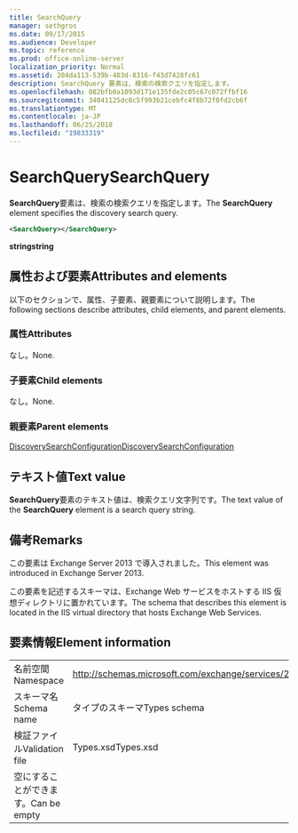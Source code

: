 ```yaml
---
title: SearchQuery
manager: sethgros
ms.date: 09/17/2015
ms.audience: Developer
ms.topic: reference
ms.prod: office-online-server
localization_priority: Normal
ms.assetid: 204da113-539b-403d-8316-f43d7428fc61
description: SearchQuery 要素は、検索の検索クエリを指定します。
ms.openlocfilehash: 082bfb0a1093d171e135fde2c05c67c072ffbf16
ms.sourcegitcommit: 34041125dc8c5f993b21cebfc4f8b72f0fd2cb6f
ms.translationtype: MT
ms.contentlocale: ja-JP
ms.lasthandoff: 06/25/2018
ms.locfileid: "19833319"
---
```

# <a name="searchquery"></a><span data-ttu-id="e6669-103">SearchQuery</span><span class="sxs-lookup"><span data-stu-id="e6669-103">SearchQuery</span></span>

<span data-ttu-id="e6669-104">**SearchQuery**要素は、検索の検索クエリを指定します。</span><span class="sxs-lookup"><span data-stu-id="e6669-104">The **SearchQuery** element specifies the discovery search query.</span></span> 
  
```XML
<SearchQuery></SearchQuery>
```

 <span data-ttu-id="e6669-105">**string**</span><span class="sxs-lookup"><span data-stu-id="e6669-105">**string**</span></span>
## <a name="attributes-and-elements"></a><span data-ttu-id="e6669-106">属性および要素</span><span class="sxs-lookup"><span data-stu-id="e6669-106">Attributes and elements</span></span>

<span data-ttu-id="e6669-107">以下のセクションで、属性、子要素、親要素について説明します。</span><span class="sxs-lookup"><span data-stu-id="e6669-107">The following sections describe attributes, child elements, and parent elements.</span></span>
  
### <a name="attributes"></a><span data-ttu-id="e6669-108">属性</span><span class="sxs-lookup"><span data-stu-id="e6669-108">Attributes</span></span>

<span data-ttu-id="e6669-109">なし。</span><span class="sxs-lookup"><span data-stu-id="e6669-109">None.</span></span>
  
### <a name="child-elements"></a><span data-ttu-id="e6669-110">子要素</span><span class="sxs-lookup"><span data-stu-id="e6669-110">Child elements</span></span>

<span data-ttu-id="e6669-111">なし。</span><span class="sxs-lookup"><span data-stu-id="e6669-111">None.</span></span>
  
### <a name="parent-elements"></a><span data-ttu-id="e6669-112">親要素</span><span class="sxs-lookup"><span data-stu-id="e6669-112">Parent elements</span></span>

[<span data-ttu-id="e6669-113">DiscoverySearchConfiguration</span><span class="sxs-lookup"><span data-stu-id="e6669-113">DiscoverySearchConfiguration</span></span>](discoverysearchconfiguration.md)
  
## <a name="text-value"></a><span data-ttu-id="e6669-114">テキスト値</span><span class="sxs-lookup"><span data-stu-id="e6669-114">Text value</span></span>

<span data-ttu-id="e6669-115">**SearchQuery**要素のテキスト値は、検索クエリ文字列です。</span><span class="sxs-lookup"><span data-stu-id="e6669-115">The text value of the **SearchQuery** element is a search query string.</span></span> 
  
## <a name="remarks"></a><span data-ttu-id="e6669-116">備考</span><span class="sxs-lookup"><span data-stu-id="e6669-116">Remarks</span></span>

<span data-ttu-id="e6669-117">この要素は Exchange Server 2013 で導入されました。</span><span class="sxs-lookup"><span data-stu-id="e6669-117">This element was introduced in Exchange Server 2013.</span></span>
  
<span data-ttu-id="e6669-118">この要素を記述するスキーマは、Exchange Web サービスをホストする IIS 仮想ディレクトリに置かれています。</span><span class="sxs-lookup"><span data-stu-id="e6669-118">The schema that describes this element is located in the IIS virtual directory that hosts Exchange Web Services.</span></span>
  
## <a name="element-information"></a><span data-ttu-id="e6669-119">要素情報</span><span class="sxs-lookup"><span data-stu-id="e6669-119">Element information</span></span>

|||
|:-----|:-----|
|<span data-ttu-id="e6669-120">名前空間</span><span class="sxs-lookup"><span data-stu-id="e6669-120">Namespace</span></span>  <br/> |http://schemas.microsoft.com/exchange/services/2006/types  <br/> |
|<span data-ttu-id="e6669-121">スキーマ名</span><span class="sxs-lookup"><span data-stu-id="e6669-121">Schema name</span></span>  <br/> |<span data-ttu-id="e6669-122">タイプのスキーマ</span><span class="sxs-lookup"><span data-stu-id="e6669-122">Types schema</span></span>  <br/> |
|<span data-ttu-id="e6669-123">検証ファイル</span><span class="sxs-lookup"><span data-stu-id="e6669-123">Validation file</span></span>  <br/> |<span data-ttu-id="e6669-124">Types.xsd</span><span class="sxs-lookup"><span data-stu-id="e6669-124">Types.xsd</span></span>  <br/> |
|<span data-ttu-id="e6669-125">空にすることができます。</span><span class="sxs-lookup"><span data-stu-id="e6669-125">Can be empty</span></span>  <br/> ||
   

